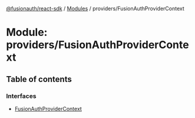 [@fusionauth/react-sdk](../README.md) / [Modules](../modules.md) / providers/FusionAuthProviderContext

# Module: providers/FusionAuthProviderContext

## Table of contents

### Interfaces

- [FusionAuthProviderContext](../interfaces/providers_FusionAuthProviderContext.FusionAuthProviderContext.md)
